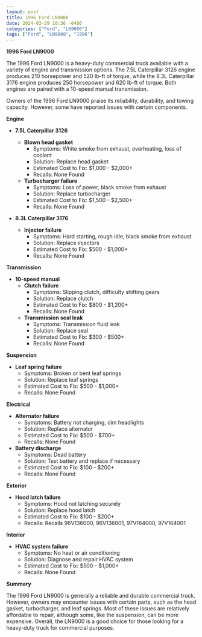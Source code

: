 ```yaml
---
layout: post
title: 1996 Ford LN9000
date: 2024-03-29 10:36 -0400
categories: ["Ford", "LN9000"]
tags: ["Ford", "LN9000", "1996"]
---
```

**1996 Ford LN9000**

The 1996 Ford LN9000 is a heavy-duty commercial truck available with a variety of engine and transmission options. The 7.5L Caterpillar 3126 engine produces 210 horsepower and 520 lb-ft of torque, while the 8.3L Caterpillar 3176 engine produces 250 horsepower and 620 lb-ft of torque. Both engines are paired with a 10-speed manual transmission.

Owners of the 1996 Ford LN9000 praise its reliability, durability, and towing capacity. However, some have reported issues with certain components.

**Engine**

* **7.5L Caterpillar 3126**
    * **Blown head gasket**
        * Symptoms: White smoke from exhaust, overheating, loss of coolant
        * Solution: Replace head gasket
        * Estimated Cost to Fix: $1,000 - $2,000+
        * Recalls: None Found
    * **Turbocharger failure**
        * Symptoms: Loss of power, black smoke from exhaust
        * Solution: Replace turbocharger
        * Estimated Cost to Fix: $1,500 - $2,500+
        * Recalls: None Found

* **8.3L Caterpillar 3176**
    * **Injector failure**
        * Symptoms: Hard starting, rough idle, black smoke from exhaust
        * Solution: Replace injectors
        * Estimated Cost to Fix: $500 - $1,000+
        * Recalls: None Found

**Transmission**

* **10-speed manual**
    * **Clutch failure**
        * Symptoms: Slipping clutch, difficulty shifting gears
        * Solution: Replace clutch
        * Estimated Cost to Fix: $800 - $1,200+
        * Recalls: None Found
    * **Transmission seal leak**
        * Symptoms: Transmission fluid leak
        * Solution: Replace seal
        * Estimated Cost to Fix: $300 - $500+
        * Recalls: None Found

**Suspension**

* **Leaf spring failure**
    * Symptoms: Broken or bent leaf springs
    * Solution: Replace leaf springs
    * Estimated Cost to Fix: $500 - $1,000+
    * Recalls: None Found

**Electrical**

* **Alternator failure**
    * Symptoms: Battery not charging, dim headlights
    * Solution: Replace alternator
    * Estimated Cost to Fix: $500 - $700+
    * Recalls: None Found
* **Battery discharge**
    * Symptoms: Dead battery
    * Solution: Test battery and replace if necessary
    * Estimated Cost to Fix: $100 - $200+
    * Recalls: None Found

**Exterior**

* **Hood latch failure**
    * Symptoms: Hood not latching securely
    * Solution: Replace hood latch
    * Estimated Cost to Fix: $100 - $200+
    * Recalls: Recalls 96V136000, 96V136001, 97V164000, 97V164001

**Interior**

* **HVAC system failure**
    * Symptoms: No heat or air conditioning
    * Solution: Diagnose and repair HVAC system
    * Estimated Cost to Fix: $500 - $1,000+
    * Recalls: None Found

**Summary**

The 1996 Ford LN9000 is generally a reliable and durable commercial truck. However, owners may encounter issues with certain parts, such as the head gasket, turbocharger, and leaf springs. Most of these issues are relatively affordable to repair, although some, like the suspension, can be more expensive. Overall, the LN9000 is a good choice for those looking for a heavy-duty truck for commercial purposes.
